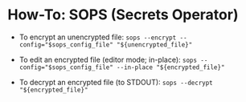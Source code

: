 # How-To: SOPS (Secrets Operator)

- To encrypt an unencrypted file: `sops --encrypt --config="$sops_config_file" "${unencrypted_file}"`

- To edit an encrypted file (editor mode; in-place): `sops --config="$sops_config_file" --in-place "${encrypted_file}"`

- To decrypt an encrypted file (to STDOUT): `sops --decrypt "${encrypted_file}"`
